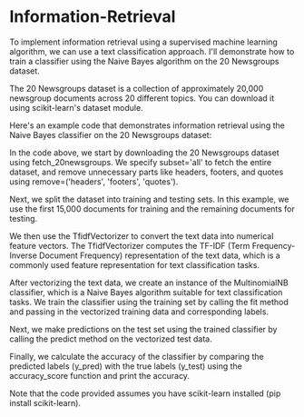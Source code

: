 # Information-Retrieval

To implement information retrieval using a supervised machine learning algorithm, we can use a text classification approach. I'll demonstrate how to train a classifier using the Naive Bayes algorithm on the 20 Newsgroups dataset.

The 20 Newsgroups dataset is a collection of approximately 20,000 newsgroup documents across 20 different topics. You can download it using scikit-learn's dataset module.

Here's an example code that demonstrates information retrieval using the Naive Bayes classifier on the 20 Newsgroups dataset:

In the code above, we start by downloading the 20 Newsgroups dataset using fetch_20newsgroups. We specify subset='all' to fetch the entire dataset, and remove unnecessary parts like headers, footers, and quotes using remove=('headers', 'footers', 'quotes').

Next, we split the dataset into training and testing sets. In this example, we use the first 15,000 documents for training and the remaining documents for testing.

We then use the TfidfVectorizer to convert the text data into numerical feature vectors. The TfidfVectorizer computes the TF-IDF (Term Frequency-Inverse Document Frequency) representation of the text data, which is a commonly used feature representation for text classification tasks.

After vectorizing the text data, we create an instance of the MultinomialNB classifier, which is a Naive Bayes algorithm suitable for text classification tasks. We train the classifier using the training set by calling the fit method and passing in the vectorized training data and corresponding labels.

Next, we make predictions on the test set using the trained classifier by calling the predict method on the vectorized test data.

Finally, we calculate the accuracy of the classifier by comparing the predicted labels (y_pred) with the true labels (y_test) using the accuracy_score function and print the accuracy.

Note that the code provided assumes you have scikit-learn installed (pip install scikit-learn).
